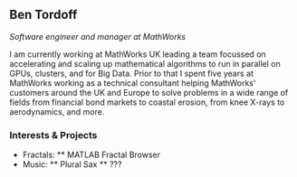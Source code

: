 ## Ben Tordoff

_Software engineer and manager at MathWorks_

I am currently working at MathWorks UK leading a team focussed on accelerating and scaling up mathematical algorithms to run in parallel on GPUs, clusters, and for Big Data. Prior to that I spent five years at MathWorks working as a technical consultant helping MathWorks' customers around the UK and Europe to solve problems in a wide range of fields from financial bond markets to coastal erosion, from knee X-rays to aerodynamics, and more.

### Interests & Projects

* Fractals:
** MATLAB Fractal Browser
* Music:
** Plural Sax
** ???
